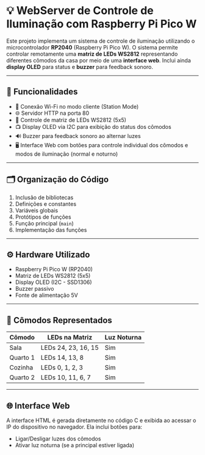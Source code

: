 # 💡 WebServer de Controle de Iluminação com Raspberry Pi Pico W

Este projeto implementa um sistema de controle de iluminação utilizando o microcontrolador **RP2040** (Raspberry Pi Pico W). O sistema permite controlar remotamente uma **matriz de LEDs WS2812** representando diferentes cômodos da casa por meio de uma **interface web**. Inclui ainda **display OLED** para status e **buzzer** para feedback sonoro.

---

## 🔧 Funcionalidades

- 📶 Conexão Wi-Fi no modo cliente (Station Mode)
- 🌐 Servidor HTTP na porta 80
- 🎇 Controle de matriz de LEDs WS2812 (5x5)
- 📺 Display OLED via I2C para exibição do status dos cômodos
- 🔊 Buzzer para feedback sonoro ao alternar luzes
- 🖥️ Interface Web com botões para controle individual dos cômodos e modos de iluminação (normal e noturno)

---

## 🗂️ Organização do Código

1. Inclusão de bibliotecas
2. Definições e constantes
3. Variáveis globais
4. Protótipos de funções
5. Função principal (`main`)
6. Implementação das funções

---

## ⚙️ Hardware Utilizado

- Raspberry Pi Pico W (RP2040)
- Matriz de LEDs WS2812 (5x5)
- Display OLED (I2C - SSD1306)
- Buzzer passivo
- Fonte de alimentação 5V

---

## 🌈 Cômodos Representados

| Cômodo       | LEDs na Matriz | Luz Noturna |
|--------------|----------------|-------------|
| Sala         | LEDs 24, 23, 16, 15 | Sim |
| Quarto 1     | LEDs 14, 13, 8      | Sim |
| Cozinha      | LEDs 0, 1, 2, 3     | Sim |
| Quarto 2     | LEDs 10, 11, 6, 7   | Sim |

---

## 🌐 Interface Web

A interface HTML é gerada diretamente no código C e exibida ao acessar o IP do dispositivo no navegador. Ela inclui botões para:

- Ligar/Desligar luzes dos cômodos
- Ativar luz noturna (se a principal estiver ligada)

